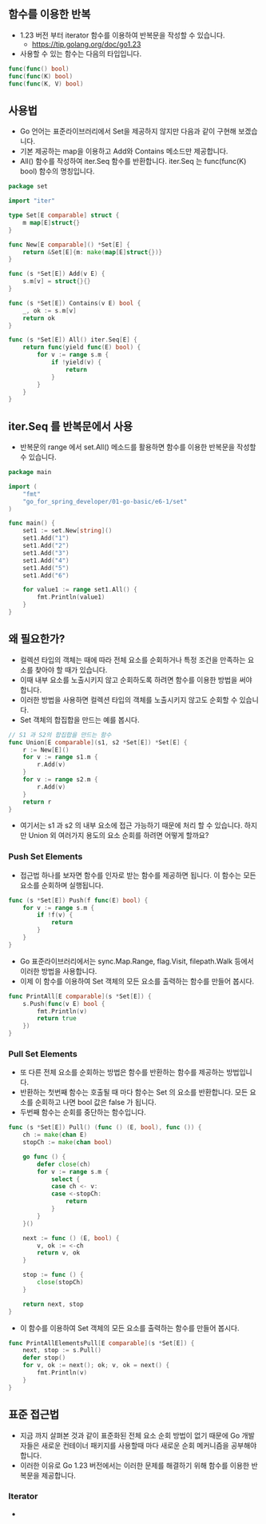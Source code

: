 ## 함수를 이용한 반복
* 1.23 버전 부터 iterator 함수를 이용하여 반복문을 작성할 수 있습니다. 
  * https://tip.golang.org/doc/go1.23
* 사용할 수 있는 함수는 다음의 타입입니다. 
```go
func(func() bool)
func(func(K) bool)
func(func(K, V) bool)
```
## 사용법
* Go 언어는 표준라이브러리에서 Set을 제공하지 않지만 다음과 같이 구현해 보겠습니다. 
* 기본 제공하는 map을 이용하고 Add와 Contains 메소드만 제공합니다. 
* All() 함수를 작성하여 iter.Seq 함수를 반환합니다. iter.Seq 는 func(func(K) bool) 함수의 명칭입니다.

```go
package set

import "iter"

type Set[E comparable] struct {
	m map[E]struct{}
}

func New[E comparable]() *Set[E] {
	return &Set[E]{m: make(map[E]struct{})}
}

func (s *Set[E]) Add(v E) {
	s.m[v] = struct{}{}
}

func (s *Set[E]) Contains(v E) bool {
	_, ok := s.m[v]
	return ok
}

func (s *Set[E]) All() iter.Seq[E] {
	return func(yield func(E) bool) {
		for v := range s.m {
			if !yield(v) {
				return
			}
		}
	}
}
```

## iter.Seq 를 반복문에서 사용
* 반복문의 range 에서 set.All() 메소드를 활용하면 함수를 이용한 반복문을 작성할 수 있습니다.  
```go
package main

import (
	"fmt"
	"go_for_spring_developer/01-go-basic/e6-1/set"
)

func main() {
	set1 := set.New[string]()
	set1.Add("1")
	set1.Add("2")
	set1.Add("3")
	set1.Add("4")
	set1.Add("5")
	set1.Add("6")

	for value1 := range set1.All() {
		fmt.Println(value1)
	}
}

```
## 왜 필요한가?
* 컬렉션 타입의 객체는 때에 따라 전체 요소를 순회하거나 특정 조건을 만족하는 요소를 찾아야 할 때가 있습니다.
* 이때 내부 요소를 노출시키지 않고 순회하도록 하려면 함수를 이용한 방법을 써야 합니다. 
* 이러한 방법을 사용하면 컬렉션 타입의 객체를 노출시키지 않고도 순회할 수 있습니다.
* Set 객체의 합집합을 만드는 예를 봅시다. 
```go
// S1 과 S2의 합집합을 만드는 함수
func Union[E comparable](s1, s2 *Set[E]) *Set[E] {
    r := New[E]()
    for v := range s1.m {
        r.Add(v)
    }
    for v := range s2.m {
        r.Add(v)
    }
    return r
}
```
* 여기서는 s1 과 s2 의 내부 요소에 접근 가능하기 때문에 처리 할 수 있습니다. 하지만 Union 외 여러가지 용도의 요소 순회를 하려면 어떻게 할까요?

### Push Set Elements
* 접근법 하나를 보자면 함수를 인자로 받는 함수를 제공하면 됩니다. 이 함수는 모든 요소를 순회하며 실행됩니다. 
```go
func (s *Set[E]) Push(f func(E) bool) {
    for v := range s.m {
        if !f(v) {
            return
        }
    }
}
```
* Go 표준라이브러리에서는 sync.Map.Range, flag.Visit, filepath.Walk 등에서 이러한 방법을 사용합니다.
* 이제 이 함수를 이용하여 Set 객체의 모든 요소를 출력하는 함수를 만들어 봅시다. 
```go
func PrintAll[E comparable](s *Set[E]) {
    s.Push(func(v E) bool {
        fmt.Println(v)
        return true
    })
}
```

### Pull Set Elements
* 또 다른 전체 요소를 순회하는 방법은 함수를 반환하는 함수를 제공하는 방법입니다.  
* 반환하는 첫번째 함수는 호출될 때 마다 함수는 Set 의 요소를 반환합니다. 모든 요소를 순회하고 나면 bool 값은 false 가 됩니다.
* 두번째 함수는 순회를 중단하는 함수입니다.

```go
func (s *Set[E]) Pull() (func () (E, bool), func ()) {
    ch := make(chan E)
    stopCh := make(chan bool)

    go func () {
        defer close(ch)
        for v := range s.m {
            select {
            case ch <- v:
            case <-stopCh:
                return
            }
        }
    }()

    next := func () (E, bool) {
        v, ok := <-ch
        return v, ok
    }

    stop := func () {
        close(stopCh)
    }

    return next, stop
}
```
* 이 함수를 이용하여 Set 객체의 모든 요소를 출력하는 함수를 만들어 봅시다. 
```go
func PrintAllElementsPull[E comparable](s *Set[E]) {
    next, stop := s.Pull()
    defer stop()
    for v, ok := next(); ok; v, ok = next() {
        fmt.Println(v)
    }
}
```
## 표준 접근법
* 지금 까지 살펴본 것과 같이 표준화된 전체 요소 순회 방법이 없기 때문에 Go 개발자들은 새로운 컨테이너 패키지를 사용할때 마다 새로운 순회 메커니즘을 공부해야 합니다.
* 이러한 이유로 Go 1.23 버전에서는 이러한 문제를 해결하기 위해 함수를 이용한 반복문을 제공합니다.

### Iterator
*


